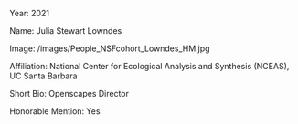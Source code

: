 Year: 2021

Name: Julia Stewart Lowndes

Image: /images/People_NSFcohort_Lowndes_HM.jpg 

Affiliation: National Center for Ecological Analysis and Synthesis (NCEAS), UC Santa Barbara 

Short Bio: Openscapes Director

Honorable Mention: Yes
